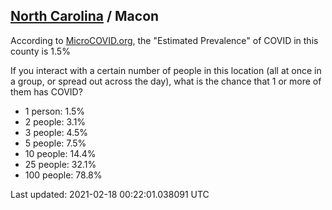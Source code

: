 
## [North Carolina](/united-states/north-carolina) / Macon

According to [MicroCOVID.org](http://microcovid.org),
the "Estimated Prevalence" of COVID in this county is 1.5%

If you interact with a certain number of people in this location
(all at once in a group, or spread out across the day), what is the chance that
1 or more of them has COVID?

- 1 person: 1.5%
- 2 people: 3.1%
- 3 people: 4.5%
- 5 people: 7.5%
- 10 people: 14.4%
- 25 people: 32.1%
- 100 people: 78.8%

Last updated: 2021-02-18 00:22:01.038091 UTC
